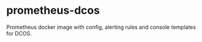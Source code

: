 # prometheus-dcos
Prometheus docker image with config, alerting rules and console
templates for DCOS.
